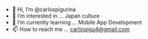 - 👋 Hi, I’m @carlospigurina
- 👀 I’m interested in ... Japan culture
- 🌱 I’m currently learning ... Mobile App Development
- 📫 How to reach me ... carlinpigu4@gmail.com

<!---
carlospigurina/carlospigurina is a ✨ special ✨ repository because its `README.md` (this file) appears on your GitHub profile.
You can click the Preview link to take a look at your changes.
--->
